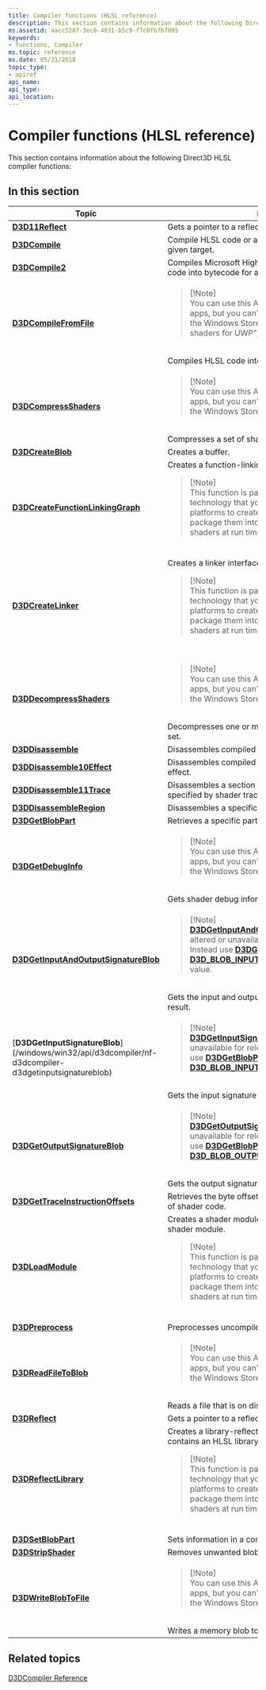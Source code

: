 ```yaml
---
title: Compiler functions (HLSL reference)
description: This section contains information about the following Direct3D HLSL compiler functions
ms.assetid: aacc5207-3ec8-4031-b5c9-f7c0fb7b7095
keywords:
- functions, Compiler
ms.topic: reference
ms.date: 05/31/2018
topic_type: 
- apiref
api_name: 
api_type: 
api_location: 
---
```


# Compiler functions (HLSL reference)

This section contains information about the following Direct3D HLSL compiler functions:

## In this section



<table>
<colgroup>
<col style="width: 50%" />
<col style="width: 50%" />
</colgroup>
<thead>
<tr class="header">
<th>Topic</th>
<th>Description</th>
</tr>
</thead>
<tbody>
<tr class="odd">
<td><a href="d3d11reflect.md"><strong>D3D11Reflect</strong></a><br/></td>
<td>Gets a pointer to a reflection interface.<br/></td>
</tr>
<tr class="even">
<td><a href="/windows/win32/api/d3dcompiler/nf-d3dcompiler-d3dcompile"><strong>D3DCompile</strong></a><br/></td>
<td>Compile HLSL code or an effect file into bytecode for a given target.<br/></td>
</tr>
<tr class="odd">
<td><a href="/windows/win32/api/d3dcompiler/nf-d3dcompiler-d3dcompile2"><strong>D3DCompile2</strong></a><br/></td>
<td>Compiles Microsoft High Level Shader Language (HLSL) code into bytecode for a given target.<br/></td>
</tr>
<tr class="even">
<td><a href="/windows/win32/api/d3dcompiler/nf-d3dcompiler-d3dcompilefromfile"><strong>D3DCompileFromFile</strong></a><br/></td>
<td><blockquote>
[!Note]<br />
You can use this API to develop your Windows Store apps, but you can't use it in apps that you submit to the Windows Store. Refer to the section, &quot;Compiling shaders for UWP&quot;, in the remarks for <a href="/windows/win32/api/d3dcompiler/nf-d3dcompiler-d3dcompile2"><strong>D3DCompile2</strong></a>.
</blockquote>
<br/> Compiles HLSL code into bytecode for a given target.<br/></td>
</tr>
<tr class="odd">
<td><a href="/windows/win32/api/d3dcompiler/nf-d3dcompiler-d3dcompressshaders"><strong>D3DCompressShaders</strong></a><br/></td>
<td><blockquote>
[!Note]<br />
You can use this API to develop your Windows Store apps, but you can't use it in apps that you submit to the Windows Store.
</blockquote>
<br/> Compresses a set of shaders into a more compact form. <br/></td>
</tr>
<tr class="even">
<td><a href="/windows/win32/api/d3dcompiler/nf-d3dcompiler-d3dcreateblob"><strong>D3DCreateBlob</strong></a><br/></td>
<td>Creates a buffer.<br/></td>
</tr>
<tr class="odd">
<td><a href="/windows/desktop/api/D3Dcompiler/nf-d3dcompiler-d3dcreatefunctionlinkinggraph"><strong>D3DCreateFunctionLinkingGraph</strong></a><br/></td>
<td>Creates a function-linking-graph interface. <br/>
<blockquote>
[!Note]<br />
This function is part of the HLSL shader linking technology that you can use on all Direct3D 11 platforms to create precompiled HLSL functions, package them into libraries, and link them into full shaders at run time.
</blockquote>
<br/></td>
</tr>
<tr class="even">
<td><a href="/windows/desktop/api/D3Dcompiler/nf-d3dcompiler-d3dcreatelinker"><strong>D3DCreateLinker</strong></a><br/></td>
<td>Creates a linker interface. <br/>
<blockquote>
[!Note]<br />
This function is part of the HLSL shader linking technology that you can use on all Direct3D 11 platforms to create precompiled HLSL functions, package them into libraries, and link them into full shaders at run time.
</blockquote>
<br/></td>
</tr>
<tr class="odd">
<td><a href="/windows/win32/api/d3dcompiler/nf-d3dcompiler-d3ddecompressshaders"><strong>D3DDecompressShaders</strong></a><br/></td>
<td><blockquote>
[!Note]<br />
You can use this API to develop your Windows Store apps, but you can't use it in apps that you submit to the Windows Store.
</blockquote>
<br/> Decompresses one or more shaders from a compressed set. <br/></td>
</tr>
<tr class="even">
<td><a href="/windows/win32/api/d3dcompiler/nf-d3dcompiler-d3ddisassemble"><strong>D3DDisassemble</strong></a><br/></td>
<td>Disassembles compiled HLSL code.<br/></td>
</tr>
<tr class="odd">
<td><a href="/windows/win32/api/d3dcompiler/nf-d3dcompiler-d3ddisassemble10effect"><strong>D3DDisassemble10Effect</strong></a><br/></td>
<td>Disassembles compiled HLSL code from a Direct3D10 effect.<br/></td>
</tr>
<tr class="even">
<td><a href="/windows/win32/api/d3d11shadertracing/nf-d3d11shadertracing-d3ddisassemble11trace"><strong>D3DDisassemble11Trace</strong></a><br/></td>
<td>Disassembles a section of compiled HLSL code that is specified by shader trace steps.<br/></td>
</tr>
<tr class="odd">
<td><a href="/windows/win32/api/d3dcompiler/nf-d3dcompiler-d3ddisassembleregion"><strong>D3DDisassembleRegion</strong></a><br/></td>
<td>Disassembles a specific region of compiled HLSL code.<br/></td>
</tr>
<tr class="even">
<td><a href="/windows/win32/api/d3dcompiler/nf-d3dcompiler-d3dgetblobpart"><strong>D3DGetBlobPart</strong></a><br/></td>
<td>Retrieves a specific part from a compilation result.<br/></td>
</tr>
<tr class="odd">
<td><a href="/windows/win32/api/d3dcompiler/nf-d3dcompiler-d3dgetdebuginfo"><strong>D3DGetDebugInfo</strong></a><br/></td>
<td><blockquote>
[!Note]<br />
You can use this API to develop your Windows Store apps, but you can't use it in apps that you submit to the Windows Store.
</blockquote>
<br/> Gets shader debug information.<br/></td>
</tr>
<tr class="even">
<td><a href="/windows/win32/api/d3dcompiler/nf-d3dcompiler-d3dgetinputandoutputsignatureblob"><strong>D3DGetInputAndOutputSignatureBlob</strong></a><br/></td>
<td><blockquote>
[!Note]<br />
<a href="/windows/win32/api/d3dcompiler/nf-d3dcompiler-d3dgetinputandoutputsignatureblob"><strong>D3DGetInputAndOutputSignatureBlob</strong></a> may be altered or unavailable for releases after Windows 8.1. Instead use <a href="/windows/win32/api/d3dcompiler/nf-d3dcompiler-d3dgetblobpart"><strong>D3DGetBlobPart</strong></a> with the <a href="/windows/win32/api/d3dcompiler/ne-d3dcompiler-d3d_blob_part"><strong>D3D_BLOB_INPUT_AND_OUTPUT_SIGNATURE_BLOB</strong></a> value.
</blockquote>
<br/> Gets the input and output signatures from a compilation result.<br/></td>
</tr>
<tr class="odd">
<td>[<strong>D3DGetInputSignatureBlob</strong>](/windows/win32/api/d3dcompiler/nf-d3dcompiler-d3dgetinputsignatureblob)<br/></td>
<td><blockquote>
[!Note]<br />
<a href="/windows/win32/api/d3dcompiler/nf-d3dcompiler-d3dgetinputsignatureblob"><strong>D3DGetInputSignatureBlob</strong></a> may be altered or unavailable for releases after Windows 8.1. Instead use <a href="/windows/win32/api/d3dcompiler/nf-d3dcompiler-d3dgetblobpart"><strong>D3DGetBlobPart</strong></a> with the <a href="/windows/win32/api/d3dcompiler/ne-d3dcompiler-d3d_blob_part"><strong>D3D_BLOB_INPUT_SIGNATURE_BLOB</strong></a> value.
</blockquote>
<br/> Gets the input signature from a compilation result.<br/></td>
</tr>
<tr class="even">
<td><a href="/windows/win32/api/d3dcompiler/nf-d3dcompiler-d3dgetoutputsignatureblob"><strong>D3DGetOutputSignatureBlob</strong></a><br/></td>
<td><blockquote>
[!Note]<br />
<a href="/windows/win32/api/d3dcompiler/nf-d3dcompiler-d3dgetoutputsignatureblob"><strong>D3DGetOutputSignatureBlob</strong></a> may be altered or unavailable for releases after Windows 8.1. Instead use <a href="/windows/win32/api/d3dcompiler/nf-d3dcompiler-d3dgetblobpart"><strong>D3DGetBlobPart</strong></a> with the <a href="/windows/win32/api/d3dcompiler/ne-d3dcompiler-d3d_blob_part"><strong>D3D_BLOB_OUTPUT_SIGNATURE_BLOB</strong></a> value.
</blockquote>
<br/> Gets the output signature from a compilation result.<br/></td>
</tr>
<tr class="odd">
<td><a href="/windows/win32/api/d3dcompiler/nf-d3dcompiler-d3dgettraceinstructionoffsets"><strong>D3DGetTraceInstructionOffsets</strong></a><br/></td>
<td>Retrieves the byte offsets for instructions within a section of shader code.<br/></td>
</tr>
<tr class="even">
<td><a href="/windows/desktop/api/D3Dcompiler/nf-d3dcompiler-d3dloadmodule"><strong>D3DLoadModule</strong></a><br/></td>
<td>Creates a shader module interface from source data for the shader module. <br/>
<blockquote>
[!Note]<br />
This function is part of the HLSL shader linking technology that you can use on all Direct3D 11 platforms to create precompiled HLSL functions, package them into libraries, and link them into full shaders at run time.
</blockquote>
<br/></td>
</tr>
<tr class="odd">
<td><a href="/windows/win32/api/d3dcompiler/nf-d3dcompiler-d3dpreprocess"><strong>D3DPreprocess</strong></a><br/></td>
<td>Preprocesses uncompiled HLSL code.<br/></td>
</tr>
<tr class="even">
<td><a href="/windows/win32/api/d3dcompiler/nf-d3dcompiler-d3dreadfiletoblob"><strong>D3DReadFileToBlob</strong></a><br/></td>
<td><blockquote>
[!Note]<br />
You can use this API to develop your Windows Store apps, but you can't use it in apps that you submit to the Windows Store.
</blockquote>
<br/> Reads a file that is on disk into memory.<br/></td>
</tr>
<tr class="odd">
<td><a href="/windows/win32/api/d3dcompiler/nf-d3dcompiler-d3dreflect"><strong>D3DReflect</strong></a><br/></td>
<td>Gets a pointer to a reflection interface.<br/></td>
</tr>
<tr class="even">
<td><a href="/windows/desktop/api/D3Dcompiler/nf-d3dcompiler-d3dreflectlibrary"><strong>D3DReflectLibrary</strong></a><br/></td>
<td>Creates a library-reflection interface from source data that contains an HLSL library of functions. <br/>
<blockquote>
[!Note]<br />
This function is part of the HLSL shader linking technology that you can use on all Direct3D 11 platforms to create precompiled HLSL functions, package them into libraries, and link them into full shaders at run time.
</blockquote>
<br/></td>
</tr>
<tr class="odd">
<td><a href="/windows/win32/api/d3dcompiler/nf-d3dcompiler-d3dsetblobpart"><strong>D3DSetBlobPart</strong></a><br/></td>
<td>Sets information in a compilation result.<br/></td>
</tr>
<tr class="even">
<td><a href="/windows/win32/api/d3dcompiler/nf-d3dcompiler-d3dstripshader"><strong>D3DStripShader</strong></a><br/></td>
<td>Removes unwanted blobs from a compilation result.<br/></td>
</tr>
<tr class="odd">
<td><a href="/windows/win32/api/d3dcompiler/nf-d3dcompiler-d3dwriteblobtofile"><strong>D3DWriteBlobToFile</strong></a><br/></td>
<td><blockquote>
[!Note]<br />
You can use this API to develop your Windows Store apps, but you can't use it in apps that you submit to the Windows Store.
</blockquote>
<br/> Writes a memory blob to a file on disk.<br/></td>
</tr>
</tbody>
</table>



 

## Related topics

<dl> <dt>

[D3DCompiler Reference](dx-graphics-d3dcompiler-reference.md)
</dt> </dl>

